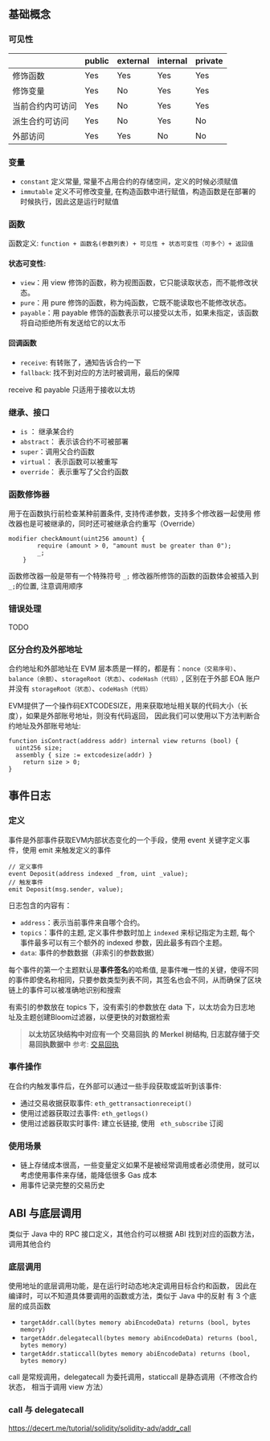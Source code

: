 ## 基础概念
### 可见性
|     | public   | external   | internal   | private   |
| --- | --- | --- | --- | --- |
| 修饰函数   |   Yes  |  Yes   |  Yes   |  Yes   |
| 修饰变量   |   Yes  |   No  |    Yes |   Yes  |
| 当前合约内可访问    |   Yes  |  No   |  Yes   |  Yes   |
| 派生合约可访问    |   Yes  |  No  |   Yes  |  No   |
| 外部访问    |  Yes   |   Yes  |   No  |  No   |

### 变量
- `constant` 定义常量, 常量不占用合约的存储空间，定义的时候必须赋值
- `immutable` 定义不可修改变量, 在构造函数中进行赋值，构造函数是在部署的时候执行，因此这是运行时赋值

### 函数
函数定义: `function + 函数名(参数列表) + 可⻅性 + 状态可变性（可多个）+ 返回值
`

#### 状态可变性: 
- `view`：用 view 修饰的函数，称为视图函数，它只能读取状态，而不能修改状态。
- `pure`：用 pure 修饰的函数，称为纯函数，它既不能读取也不能修改状态。
- `payable`：用 payable 修饰的函数表示可以接受以太币，如果未指定，该函数将自动拒绝所有发送给它的以太币

#### 回调函数
- `receive`: 有转账了，通知告诉合约一下
- `fallback`: 找不到对应的方法时被调用，最后的保障

receive 和 payable 只适用于接收以太坊


### 继承、接口
- `is` ： 继承某合约
- `abstract`： 表示该合约不可被部署
- `super`：调用父合约函数
- `virtual`： 表示函数可以被重写
- `override`： 表示重写了父合约函数

### 函数修饰器
用于在函数执行前检查某种前置条件, 支持传递参数，支持多个修改器一起使用
修改器也是可被继承的，同时还可被继承合约重写（Override）

```
modifier checkAmount(uint256 amount) {
        require (amount > 0, "amount must be greater than 0");
        _;
    }
```
函数修改器一般是带有一个特殊符号 `_;`  修改器所修饰的函数的函数体会被插入到`_;`的位置, 注意调用顺序

### 错误处理
TODO

### 区分合约及外部地址
合约地址和外部地址在 EVM 层本质是一样的，都是有：`nonce（交易序号）`、
`balance（余额）`、`storageRoot（状态）`、`codeHash（代码）`, 区别在于外部 EOA 账户并没有 `storageRoot（状态）`、`codeHash（代码）` 

EVM提供了一个操作码EXTCODESIZE，用来获取地址相关联的代码大小（长度），如果是外部账号地址，则没有代码返回， 因此我们可以使用以下方法判断合约地址及外部账号地址:
```solidity
function isContract(address addr) internal view returns (bool) {
  uint256 size;
  assembly { size := extcodesize(addr) }
    return size > 0;
}
```

## 事件日志
### 定义
事件是外部事件获取EVM内部状态变化的一个手段，使用 event 关键字定义事件，使用 emit 来触发定义的事件

```solidity
// 定义事件
event Deposit(address indexed _from, uint _value);  
// 触发事件
emit Deposit(msg.sender, value);  
```

日志包含的内容有：
- `address`：表示当前事件来自哪个合约。
- `topics`：事件的主题, 定义事件参数时加上 `indexed` 来标记指定为主题, 每个事件最多可以有三个额外的 indexed 参数，因此最多有四个主题。
- `data`: 事件的参数数据（非索引的参数数据）

每个事件的第一个主题默认是**事件签名**的哈希值, 是事件唯一性的关键，使得不同的事件即使名称相同，只要参数类型列表不同，其签名也会不同，从而确保了区块链上的事件可以被准确地识别和搜索

有索引的参数放在 topics 下，没有索引的参数放在 data 下，以太坊会为日志地址及主题创建Bloom过滤器，以便更快的对数据检索

> **以太坊区块结构中对应有一个 交易回执 的 Merkel 树结构, 日志就存储于交易回执数据中** 
参考: [交易回执](https://learnblockchain.cn/books/geth/part1/receipt.html)

### 事件操作
在合约内触发事件后，在外部可以通过一些手段获取或监听到该事件:
- 通过交易收据获取事件: `eth_gettransactionreceipt()` 
- 使用过滤器获取过去事件: `eth_getlogs()`
- 使用过滤器获取实时事件: 建立长链接, 使用 ` eth_subscribe` 订阅
### 使用场景
- 链上存储成本很高，一些变量定义如果不是被经常调用或者必须使用，就可以考虑使用事件来存储，能降低很多 Gas 成本
- 用事件记录完整的交易历史


## ABI 与底层调用
类似于 Java 中的 RPC 接口定义，其他合约可以根据 ABI 找到对应的函数方法，调用其他合约

### 底层调用
使用地址的底层调用功能，是在运行时动态地决定调用目标合约和函数， 因此在编译时，可以不知道具体要调用的函数或方法，类似于 Java 中的反射
有 3 个底层的成员函数
- `targetAddr.call(bytes memory abiEncodeData) returns (bool, bytes memory)`
- `targetAddr.delegatecall(bytes memory abiEncodeData) returns (bool, bytes memory)`
- `targetAddr.staticcall(bytes memory abiEncodeData) returns (bool, bytes memory)`

call 是常规调用，delegatecall 为委托调用，staticcall 是静态调用（不修改合约状态， 相当于调用 view 方法）

### call 与 delegatecall
https://decert.me/tutorial/solidity/solidity-adv/addr_call
